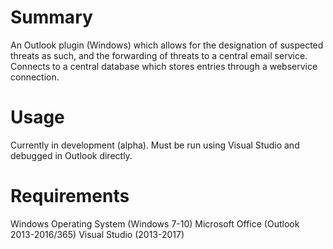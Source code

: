 # Summary
An Outlook plugin (Windows) which allows for the designation of suspected threats as such, and the forwarding of threats to a central email service.  Connects to a central database which stores entries through a webservice connection.

# Usage
Currently in development (alpha).  Must be run using Visual Studio and debugged in Outlook directly.

# Requirements
Windows Operating System (Windows 7-10)
Microsoft Office (Outlook 2013-2016/365)
Visual Studio (2013-2017)
